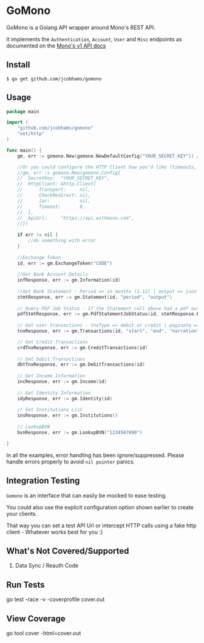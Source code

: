 # GoMono
GoMono is a Golang API wrapper around Mono's REST API. 

It implements the `Authentication`, `Account`, `User` and `Misc` endpoints as documented on the [Mono's v1 API docs](https://docs.mono.co/reference)

## Install
```
$ go get github.com/jcobhams/gomono
```

## Usage

```go
package main

import (
	"github.com/jcobhams/gomono"
	"net/http"
)

func main() {
	gm, err := gomono.New(gomono.NewDefaultConfig("YOUR_SECRET_KEY")) // If you'd like to use the default config

	//Or you could configure the HTTP Client how you'd like (timeouts, Transports etc
	//gm, err := gomono.New(gomono.Config{
	//	SecretKey:  "YOUR_SECRET_KEY",
	//	HttpClient: &http.Client{
	//		Transport:     nil,
	//		CheckRedirect: nil,
	//		Jar:           nil,
	//		Timeout:       0,
	//	},
	//	ApiUrl:     "https://api.withmono.com",
	//})
	
	if err != nil {
		//do something with error
    }
    
    //Exchange Token
    id, err := gm.ExchangeToken("CODE")
    
    //Get Bank Account Details
    infResponse, err := gm.Information(id)
    
    //Get Bank Statement - Period => in months (1-12) | output => json or pdf
    stmtResponse, err := gm.Statement(id, "period", "output")
    
    // Query PDF Job Status - If the Statement call above had a pdf output, the response will contain a PDF struct with and ID
    pdfStmtResponse, err := gm.PdfStatementJobStatus(id, stmtResponse.PDF.ID)
    
    // Get user transactions - tnxType => debit or credit | paginate => bool
    tnxResponse, err := gm.Transactions(id, "start", "end", "narration", "tnxType", "paginate")

    // Get Credit Transactions
    crdTnxResponse, err := gm.CreditTransactions(id)
    
    // Get Debit Transactions
    dbtTnxResponse, err := gm.DebitTransactions(id)
    
    // Get Income Information
    incResponse, err := gm.Income(id)
    
    // Get Identity Information
    idyResponse, err := gm.Identity(id)
    
    // Get Institutions List
    insResponse, err := gm.Institutions()
    
    // LookupBVN
    bvnResponse, err := gm.LookupBVN("1234567890")

}

```

In all the examples, error handling has been ignore/suppressed. Please handle errors properly to avoid `nil pointer` panics.

## Integration Testing
`Gomono` is an interface that can easily be mocked to ease testing.

You could also use the explicit configuration option shown earlier to create your clients. 

That way you can set a test API Url or intercept HTTP calls using a fake http client - Whatever works best for you :)

## What's Not Covered/Supported
1. Data Sync / Reauth Code

## Run Tests
go test -race -v -coverprofile cover.out

## View Coverage
go tool cover -html=cover.out